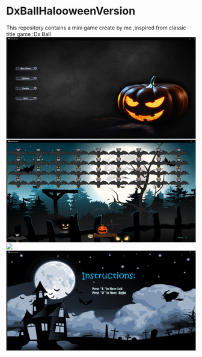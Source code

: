 # DxBallHalooweenVersion
This repository contains a mini game create by me ,inspired from classic title game :Dx Ball 
![](images/menu.png)
![](images/game.png)
![](images/credis.png)
![](images/instruction.png)
